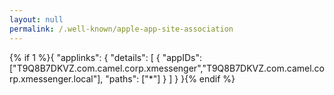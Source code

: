 ```yaml
---
layout: null
permalink: /.well-known/apple-app-site-association
---
```

{% if 1 %}{
    "applinks": {
        "details": [
            {
                "appIDs": ["T9Q8B7DKVZ.com.camel.corp.xmessenger","T9Q8B7DKVZ.com.camel.corp.xmessenger.local"],
                "paths": ["*"]
            }
        ]
    }
}{% endif %}
